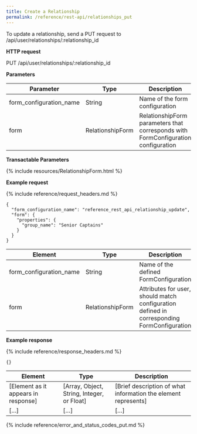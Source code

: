 ```yaml
---
title: Create a Relationship
permalink: /reference/rest-api/relationships_put
---
```

To update a relationship, send a PUT request to /api/user/relationships/:relationship_id

**HTTP request**

PUT /api/user/relationships/:relationship_id

**Parameters**

| Parameter | Type | Description | Required | Notes |
|---------------------|--------------------------------------------------------------------|-------------------------------------------------------------|------------------------|---------------------------------------------|
| form_configuration_name | String | Name of the form configuration | Required ||
| form | RelationshipForm | RelationshipForm parameters that corresponds with FormConfiguration configuration | Required | |

**Transactable Parameters**

{% include resources/RelationshipForm.html %}

**Example request**

{% include reference/request_headers.md %}
```
{
  "form_configuration_name": "reference_rest_api_relationship_update",
  "form": {
    "properties": {
      "group_name": "Senior Captains"
    }
  }
}
```

| Element | Type | Description | Required? |
|------------------------------------|--------------------------------------------|----------------------------------------------------------------------------------------------------|------------------------|
| form_configuration_name | String | Name of the defined FormConfiguration | Required |
| form | RelationshipForm | Attributes for user, should match configuration defined in corresponding FormConfiguration | Required |

**Example response**

{% include reference/response_headers.md %}
```
{}
```

| Element | Type | Description |
|-------------------------------------|--------------------------------------------|----------------------------------------------------------------|
| [Element as it appears in response] | [Array, Object, String, Integer, or Float] | [Brief description of what information the element represents] |
| […] | […] | […] |

{% include reference/error_and_status_codes_put.md %}
